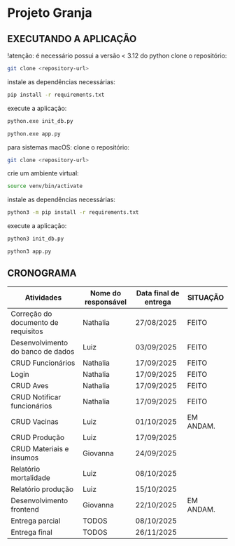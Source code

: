 # Projeto Granja

## EXECUTANDO A APLICAÇÃO

   !atenção: é necessário possui a versão < 3.12 do python
   clone o repositório:
   ```bash
   git clone <repository-url>
   ```
   instale as dependências necessárias:
   ```bash
   pip install -r requirements.txt
   ```
   execute a aplicação:
   ```bash
   python.exe init_db.py
   ```
   ```bash
   python.exe app.py
   ```

   para sistemas macOS:
   clone o repositório:
   ```bash
   git clone <repository-url>
   ```
   crie um ambiente virtual:
   ```bash
   source venv/bin/activate
   ```
   instale as dependências necessárias:
   ```bash
   python3 -m pip install -r requirements.txt
   ```
   execute a aplicação:
   ```bash
   python3 init_db.py
   ```
   ```bash
   python3 app.py
   ```

## CRONOGRAMA

| Atividades                          | Nome do responsável | Data final de entrega | SITUAÇÃO |
|-------------------------------------|---------------------|-----------------------|----------|
| Correção do documento de requisitos | Nathalia            | 27/08/2025            | FEITO    |
| Desenvolvimento do banco de dados   | Luiz                | 03/09/2025            | FEITO    |
| CRUD Funcionários                   | Nathalia            | 17/09/2025            | FEITO    | 
| Login                               | Nathalia            | 17/09/2025            | FEITO    |
| CRUD Aves                           | Nathalia            | 17/09/2025            | FEITO         |
| CRUD Notificar funcionários         | Nathalia            | 17/09/2025            |      FEITO    |
| CRUD Vacinas                        | Luiz                | 01/10/2025            | EM ANDAM.|
| CRUD Produção                       | Luiz                | 17/09/2025            |          |
| CRUD Materiais e insumos            | Giovanna            | 24/09/2025            |          |
| Relatório mortalidade               | Luiz                | 08/10/2025            |          |
| Relatório produção                  | Luiz                | 15/10/2025            |          |
| Desenvolvimento frontend            | Giovanna            | 22/10/2025            | EM ANDAM.|
| Entrega parcial                     | TODOS               | 08/10/2025            |          |
| Entrega final                       | TODOS               | 26/11/2025            |          |
